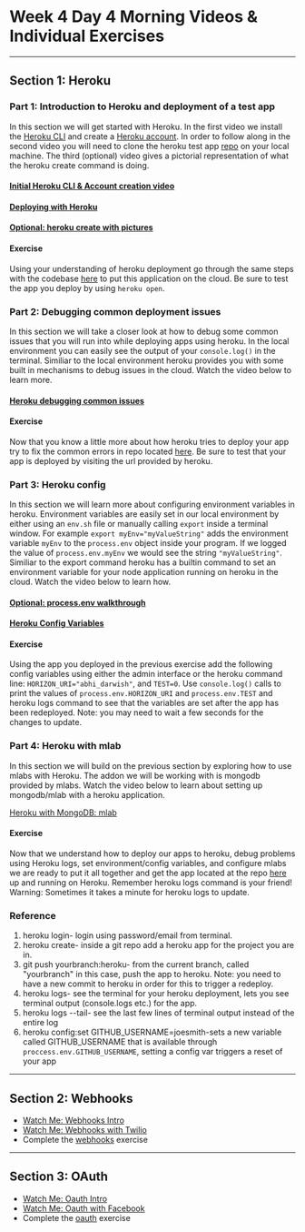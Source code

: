 # Week 4 Day 4 Morning Videos & Individual Exercises

---

## Section 1: Heroku

### Part 1: Introduction to Heroku and deployment of a test app

In this section we will get started with Heroku. In the first video we install the [Heroku CLI](https://devcenter.heroku.com/articles/heroku-cli) and create a [Heroku account](https://www.heroku.com). In order to follow along in the second video you will need to clone the heroku test app [repo](https://github.com/horizons-school-of-technology/heroku-testapp) on your local machine. The third (optional) video gives a pictorial representation of what the heroku create command is doing.

#### [Initial Heroku CLI & Account creation video](https://vimeo.com/222642703)
#### [Deploying with Heroku](https://vimeo.com/222645394)
#### [Optional: heroku create with pictures](https://vimeo.com/222645486)

#### Exercise 
    
Using your understanding of heroku deployment go through the same steps with the codebase [here](https://github.com/horizons-school-of-technology/heroku-app-exercise) to put this application on the cloud.
Be sure to test the app you deploy by using `heroku open`.


### Part 2: Debugging common deployment issues 

In this section we will take a closer look at how to debug some common issues that you will run into while deploying apps using heroku. In the local environment you can easily see the output of your `console.log()` 
in the terminal. Similiar to the local environment heroku provides you with some built in mechanisms to debug issues in the cloud. Watch the video below to learn more.

#### [Heroku debugging common issues](https://vimeo.com/222650288)

#### Exercise
    
Now that you know a little more about how heroku tries to deploy your app try to fix the common errors in repo located [here](https://github.com/horizons-school-of-technology/heroku-error-app). Be sure to test that your app is deployed by visiting the url provided by heroku.


### Part 3: Heroku config

In this section we will learn more about configuring environment variables in heroku. Environment variables are easily set in our local environment by either using an `env.sh` file or manually calling `export` inside a terminal window. For example `export myEnv="myValueString"` adds the environment variable `myEnv` to the `process.env` object inside your program. If we logged the value of `process.env.myEnv` we would see the string `"myValueString"`. Similiar to the export command heroku has a builtin command to set an environment variable for your node application running on heroku in the cloud. Watch the video below to learn how.

#### [Optional: process.env walkthrough](https://vimeo.com/222652293)
#### [Heroku Config Variables](https://vimeo.com/222654441)

#### Exercise
    
Using the app you deployed in the previous exercise add the following config variables using either the admin interface or the heroku command line: `HORIZON_URI="abhi_darwish"`, and `TEST=0`. Use `console.log()` calls to print the values of `process.env.HORIZON_URI` and `process.env.TEST` and heroku logs command to see that the variables are set after the app has been redeployed. Note: you may need to wait a few seconds for the changes to update.

### Part 4: Heroku with mlab

In this section we will build on the previous section by exploring how to use mlabs with Heroku. The addon we will be working with is mongodb provided by mlabs. Watch the video below to learn about setting up mongodb/mlab with a heroku application. 

[Heroku with MongoDB: mlab](https://vimeo.com/222664592)

#### Exercise

Now that we understand how to deploy our apps to heroku, debug problems using Heroku logs, set environment/config variables, and configure mlabs we are ready to put it all together and get the app located at the repo [here](https://github.com/horizons-school-of-technology/heroku-final-exercise) up and running on Heroku. Remember heroku logs command is your friend! Warning: Sometimes it takes a minute for heroku logs to update.


### Reference

1. heroku login- login using password/email from terminal.
1. heroku create- inside a git repo add a heroku app for the project you are in.
1. git push yourbranch:heroku- from the current branch, called "yourbranch" in this case, push the app to heroku. Note: you need to have a new commit to heroku in order for this to trigger a redeploy.
1. heroku logs- see the terminal for your heroku deployment, lets you see terminal output (console.logs etc.) for the app.
1. heroku logs --tail- see the last few lines of terminal output instead of the entire log
1. heroku config:set GITHUB_USERNAME=joesmith-sets a new variable called GITHUB_USERNAME that is available through `proccess.env.GITHUB_USERNAME`, setting a config var triggers a reset of your app


---

## Section 2: Webhooks
- [Watch Me: Webhooks Intro](https://vimeo.com/222624480)
- [Watch Me: Webhooks with Twilio](https://vimeo.com/222623051)
- Complete the [webhooks](webhooks/) exercise

---

## Section 3: OAuth
- [Watch Me: Oauth Intro](https://vimeo.com/222398661)
- [Watch Me: Oauth with Facebook](https://vimeo.com/222398704)
- Complete the [oauth](oauth/) exercise

